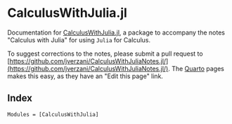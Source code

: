 # CalculusWithJulia.jl

Documentation for [CalculusWithJulia.jl](https://github.com/jverzani/CalculusWithJulia.jl), a package to accompany  the notes "Calculus with Julia" for using `Julia` for Calculus.

To suggest corrections to the notes, please submit a pull request to [https://github.com/jverzani/CalculusWithJuliaNotes.jl/](https://github.com/jverzani/CalculusWithJuliaNotes.jl/). The [Quarto](https://quarto.org/) pages makes this easy, as they have an "Edit this page" link.


## Index

```@autodocs
Modules = [CalculusWithJulia]
```
